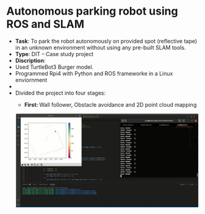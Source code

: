 # Autonomous parking robot using ROS and SLAM

- <strong>Task</strong>: To park the robot autonomously on provided spot (reflective tape) in an unknown environment without using any pre-built SLAM tools.
- <strong>Type</strong>: DIT – Case study project
- <strong>Discription</strong>:
  <li>Used TurtleBot3 Burger model.</li>
  <li>Programmed Rpi4 with Python and ROS frameworke in a Linux enviornment</li>
  <li>
  <li>Divided the project into four stages:</li>
  <ul>
  <li><strong>First: </strong>Wall follower, Obstacle avoidance and 2D point cloud mapping</li>
![Alt text](https://github.com/kirtansoni1/Project_Portfolio/blob/main/Autonomous%20parking%20robot%20using%20ROS/Project%20screenshots/1%20-%20Wall%20Follower%2C%20Mapping.png)
